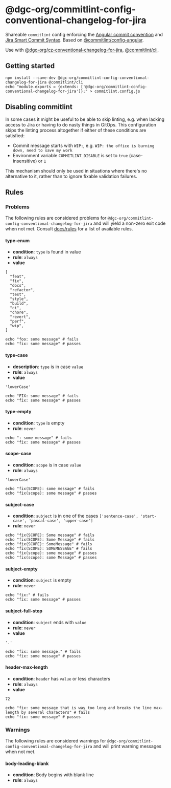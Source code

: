 # @dgc-org/commitlint-config-conventional-changelog-for-jira

Shareable `commitlint` config enforcing the [Angular commit convention](https://github.com/angular/angular/blob/master/CONTRIBUTING.md#commit) and [Jira Smart Commit Syntax](https://support.atlassian.com/jira-software-cloud/docs/process-issues-with-smart-commits/). Based on [@commitlint/config-angular](https://github.com/conventional-changelog/commitlint/tree/master/%40commitlint/config-angular#commitlintconfig-angular).

Use with [@dgc-org/cz-conventional-changelog-for-jira](https://www.npmjs.com/package/@dgc-org/cz-conventional-changelog-for-jira), [@commitlint/cli](https://www.npmjs.com/package/@commitlint/cli).

## Getting started

```shell_session
npm install --save-dev @dgc-org/commitlint-config-conventional-changelog-for-jira @commitlint/cli
echo "module.exports = {extends: ['@dgc-org/commitlint-config-conventional-changelog-for-jira']};" > commitlint.config.js
```

## Disabling commitlint

In some cases it might be useful to be able to skip linting, e.g. when lacking access to Jira or having to do nasty things in GitOps. This configuration skips the linting process altogether if either of these conditions are satisfied:

-   Commit message starts with `WIP:`, e.g. `WIP: the office is burning down, need to save my work`
-   Environment variable `COMMITLINT_DISABLE` is set to `true` (case-insensitive) or `1`

This mechanism should only be used in situations where there's no alternative to it, rather than to ignore fixable validation failures.

## Rules

### Problems

The following rules are considered problems for `@dgc-org/commitlint-config-conventional-changelog-for-jira` and will yield a non-zero exit code when not met.
Consult [docs/rules](https://conventional-changelog.github.io/commitlint/#/reference-rules) for a list of available rules.

#### type-enum

-   **condition**: `type` is found in value
-   **rule**: `always`
-   **value**

```shell_session
[
  "feat",
  "fix",
  "docs",
  "refactor",
  "test",
  "style",
  "build",
  "ci",
  "chore",
  "revert",
  "perf",
  "wip",
]
```

```shell_session
echo "foo: some message" # fails
echo "fix: some message" # passes
```

#### type-case

-   **description**: `type` is in case `value`
-   **rule**: `always`
-   **value**

```shell_session
'lowerCase'
```

```shell_session
echo "FIX: some message" # fails
echo "fix: some message" # passes
```

#### type-empty

-   **condition**: `type` is empty
-   **rule**: `never`

```shell_session
echo ": some message" # fails
echo "fix: some message" # passes
```

#### scope-case

-   **condition**: `scope` is in case `value`
-   **rule**: `always`

```shell_session
'lowerCase'
```

```shell_session
echo "fix(SCOPE): some message" # fails
echo "fix(scope): some message" # passes
```

#### subject-case

-   **condition**: `subject` is in one of the cases `['sentence-case', 'start-case', 'pascal-case', 'upper-case']`
-   **rule**: `never`

```shell_session
echo "fix(SCOPE): Some message" # fails
echo "fix(SCOPE): Some Message" # fails
echo "fix(SCOPE): SomeMessage" # fails
echo "fix(SCOPE): SOMEMESSAGE" # fails
echo "fix(scope): some message" # passes
echo "fix(scope): some Message" # passes
```

#### subject-empty

-   **condition**: `subject` is empty
-   **rule**: `never`

```shell_session
echo "fix:" # fails
echo "fix: some message" # passes
```

#### subject-full-stop

-   **condition**: `subject` ends with `value`
-   **rule**: `never`
-   **value**

```shell_session
'.'
```

```shell_session
echo "fix: some message." # fails
echo "fix: some message" # passes
```

#### header-max-length

-   **condition**: `header` has `value` or less characters
-   **rule**: `always`
-   **value**

```shell_session
72
```

```shell_session
echo "fix: some message that is way too long and breaks the line max-length by several characters" # fails
echo "fix: some message" # passes
```

### Warnings

The following rules are considered warnings for `@dgc-org/commitlint-config-conventional-changelog-for-jira` and will print warning messages when not met.

#### body-leading-blank

-   **condition**: Body begins with blank line
-   **rule**: `always`
